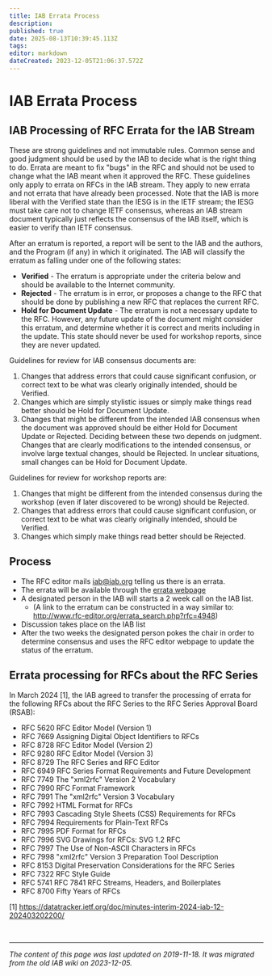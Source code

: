 ```yaml
---
title: IAB Errata Process
description: 
published: true
date: 2025-08-13T10:39:45.113Z
tags: 
editor: markdown
dateCreated: 2023-12-05T21:06:37.572Z
---
```


# IAB Errata Process
## IAB Processing of RFC Errata for the IAB Stream
These are strong guidelines and not immutable rules. Common sense and good judgment should be used by the IAB to decide what is the right thing to do. Errata are meant to fix "bugs" in the RFC and should not be used to change what the IAB meant when it approved the RFC. These guidelines only apply to errata on RFCs in the IAB stream. They apply to new errata and not errata that have already been processed. Note that the IAB is more liberal with the Verified state than the IESG is in the IETF stream; the IESG must take care not to change IETF consensus, whereas an IAB stream document typically just reflects the consensus of the IAB itself, which is easier to verify than IETF consensus.

After an erratum is reported, a report will be sent to the IAB and the authors, and the Program (if any) in which it originated. The IAB will classify the erratum as falling under one of the following states:

- **Verified** - The erratum is appropriate under the criteria below and should be available to the Internet community.
- **Rejected** - The erratum is in error, or proposes a change to the RFC that should be done by publishing a new RFC that replaces the current RFC.
- **Hold for Document Update** - The erratum is not a necessary update to the RFC. However, any future update of the document might consider this erratum, and determine whether it is correct and merits including in the update. This state should never be used for workshop reports, since they are never updated.

Guidelines for review for IAB consensus documents are:

1. Changes that address errors that could cause significant confusion, or correct text to be what was clearly originally intended, should be Verified.
2. Changes which are simply stylistic issues or simply make things read better should be Hold for Document Update.
3. Changes that might be different from the intended IAB consensus when the document was approved should be either Hold for Document Update or Rejected. Deciding between these two depends on judgment. Changes that are clearly modifications to the intended consensus, or involve large textual changes, should be Rejected. In unclear situations, small changes can be Hold for Document Update.

Guidelines for review for workshop reports are:

1. Changes that might be different from the intended consensus during the workshop (even if later discovered to be wrong) should be Rejected.
2. Changes that address errors that could cause significant confusion, or correct text to be what was clearly originally intended, should be Verified.
3. Changes which simply make things read better should be Rejected.

## Process
- The RFC editor mails iab@iab.org telling us there is an errata.
- The errata will be available through the [errata webpage](http://www.rfc-editor.org/errata.php)
- A designated person in the IAB will starts a 2 week call on the IAB list.
  - (A link to the erratum can be constructed in a way similar to: http://www.rfc-editor.org/errata_search.php?rfc=4948)
- Discussion takes place on the IAB list
- After the two weeks the designated person pokes the chair in order to determine consensus and uses the RFC editor webpage to update the status of the erratum.

## Errata processing for RFCs about the RFC Series

In March 2024 [1], the IAB agreed to transfer the processing of errata for the following RFCs about the RFC Series to the RFC Series Approval Board (RSAB):

  * RFC 5620 RFC Editor Model (Version 1)
  * RFC 7669 Assigning Digital Object Identifiers to RFCs
  * RFC 8728 RFC Editor Model (Version 2)
  * RFC 9280 RFC Editor Model (Version 3)
  * RFC 8729 The RFC Series and RFC Editor
  * RFC 6949 RFC Series Format Requirements and Future Development
  * RFC 7749 The "xml2rfc" Version 2 Vocabulary
  * RFC 7990 RFC Format Framework
  * RFC 7991 The "xml2rfc" Version 3 Vocabulary
  * RFC 7992 HTML Format for RFCs
  * RFC 7993 Cascading Style Sheets (CSS) Requirements for RFCs
  * RFC 7994 Requirements for Plain-Text RFCs
  * RFC 7995 PDF Format for RFCs 
  * RFC 7996 SVG Drawings for RFCs: SVG 1.2 RFC
  * RFC 7997 The Use of Non-ASCII Characters in RFCs
  * RFC 7998 "xml2rfc" Version 3 Preparation Tool Description
  * RFC 8153 Digital Preservation Considerations for the RFC Series
  * RFC 7322 RFC Style Guide
  * RFC 5741 RFC 7841 RFC Streams, Headers, and Boilerplates
  * RFC 8700 Fifty Years of RFCs
  
[1] https://datatracker.ietf.org/doc/minutes-interim-2024-iab-12-202403202200/

&nbsp;
&nbsp;
&nbsp;

---

*The content of this page was last updated on 2019-11-18. It was migrated from the old IAB wiki on 2023-12-05.*